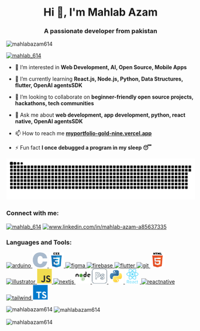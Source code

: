<h1 align="center">Hi 👋, I'm Mahlab Azam</h1>
<h3 align="center">A passionate developer from pakistan</h3>

<p align="left"> <img src="https://komarev.com/ghpvc/?username=mahlabazam614&label=Profile%20views&color=0e75b6&style=flat" alt="mahlabazam614" /> </p>

<p align="left"> <a href="https://twitter.com/mahlab_614" target="blank"><img src="https://img.shields.io/twitter/follow/mahlab_614?logo=twitter&style=for-the-badge" alt="mahlab_614" /></a> </p>

- 🔭 I’m interested in **Web Development, AI, Open Source, Mobile Apps**

- 🌱 I’m currently learning **React.js, Node.js, Python, Data Structures, flutter, OpenAI agentsSDK**

- 👯 I’m looking to collaborate on **beginner-friendly open source projects, hackathons, tech communities**

- 💬 Ask me about **web development, app development, python, react native, OpenAI agentsSDK**

- 📫 How to reach me **[myportfolio-gold-nine.vercel.app](https://myportfolio-gold-nine.vercel.app/)**

- ⚡ Fun fact **I once debugged a program in my sleep 😴**

![snake gif](https://github.com/mahlabazam614/mahlabazam614/blob/output/github-snake-dark.svg)

<h3 align="left">Connect with me:</h3>
<p align="left">
<a href="https://twitter.com/mahlab_614" target="blank"><img align="center" src="https://raw.githubusercontent.com/rahuldkjain/github-profile-readme-generator/master/src/images/icons/Social/twitter.svg" alt="mahlab_614" height="30" width="40" /></a>
<a href="https://linkedin.com/in/https://www.linkedin.com/in/mahlab-azam-a85637335/" target="blank"><img align="center" src="https://raw.githubusercontent.com/rahuldkjain/github-profile-readme-generator/master/src/images/icons/Social/linked-in-alt.svg" alt="www.linkedin.com/in/mahlab-azam-a85637335" height="30" width="40" /> </a>
</p>

<h3 align="left">Languages and Tools:</h3>
<p align="left"> <a href="https://www.arduino.cc/" target="_blank" rel="noreferrer"> <img src="https://cdn.worldvectorlogo.com/logos/arduino-1.svg" alt="arduino" width="40" height="40"/> </a> <a href="https://www.cprogramming.com/" target="_blank" rel="noreferrer"> <img src="https://raw.githubusercontent.com/devicons/devicon/master/icons/c/c-original.svg" alt="c" width="40" height="40"/> </a> <a href="https://www.w3schools.com/css/" target="_blank" rel="noreferrer"> <img src="https://raw.githubusercontent.com/devicons/devicon/master/icons/css3/css3-original-wordmark.svg" alt="css3" width="40" height="40"/> </a> <a href="https://www.figma.com/" target="_blank" rel="noreferrer"> <img src="https://www.vectorlogo.zone/logos/figma/figma-icon.svg" alt="figma" width="40" height="40"/> </a> <a href="https://firebase.google.com/" target="_blank" rel="noreferrer"> <img src="https://www.vectorlogo.zone/logos/firebase/firebase-icon.svg" alt="firebase" width="40" height="40"/> </a> <a href="https://flutter.dev" target="_blank" rel="noreferrer"> <img src="https://www.vectorlogo.zone/logos/flutterio/flutterio-icon.svg" alt="flutter" width="40" height="40"/> </a> <a href="https://git-scm.com/" target="_blank" rel="noreferrer"> <img src="https://www.vectorlogo.zone/logos/git-scm/git-scm-icon.svg" alt="git" width="40" height="40"/> </a> <a href="https://www.w3.org/html/" target="_blank" rel="noreferrer"> <img src="https://raw.githubusercontent.com/devicons/devicon/master/icons/html5/html5-original-wordmark.svg" alt="html5" width="40" height="40"/> </a> <a href="https://www.adobe.com/in/products/illustrator.html" target="_blank" rel="noreferrer"> <img src="https://www.vectorlogo.zone/logos/adobe_illustrator/adobe_illustrator-icon.svg" alt="illustrator" width="40" height="40"/> </a> <a href="https://developer.mozilla.org/en-US/docs/Web/JavaScript" target="_blank" rel="noreferrer"> <img src="https://raw.githubusercontent.com/devicons/devicon/master/icons/javascript/javascript-original.svg" alt="javascript" width="40" height="40"/> </a> <a href="https://nextjs.org/" target="_blank" rel="noreferrer"> <img src="https://cdn.worldvectorlogo.com/logos/nextjs-2.svg" alt="nextjs" width="40" height="40"/> </a> <a href="https://nodejs.org" target="_blank" rel="noreferrer"> <img src="https://raw.githubusercontent.com/devicons/devicon/master/icons/nodejs/nodejs-original-wordmark.svg" alt="nodejs" width="40" height="40"/> </a> <a href="https://www.photoshop.com/en" target="_blank" rel="noreferrer"> <img src="https://raw.githubusercontent.com/devicons/devicon/master/icons/photoshop/photoshop-line.svg" alt="photoshop" width="40" height="40"/> </a> <a href="https://www.python.org" target="_blank" rel="noreferrer"> <img src="https://raw.githubusercontent.com/devicons/devicon/master/icons/python/python-original.svg" alt="python" width="40" height="40"/> </a> <a href="https://reactjs.org/" target="_blank" rel="noreferrer"> <img src="https://raw.githubusercontent.com/devicons/devicon/master/icons/react/react-original-wordmark.svg" alt="react" width="40" height="40"/> </a> <a href="https://reactnative.dev/" target="_blank" rel="noreferrer"> <img src="https://reactnative.dev/img/header_logo.svg" alt="reactnative" width="40" height="40"/> </a> <a href="https://tailwindcss.com/" target="_blank" rel="noreferrer"> <img src="https://www.vectorlogo.zone/logos/tailwindcss/tailwindcss-icon.svg" alt="tailwind" width="40" height="40"/> </a> <a href="https://www.typescriptlang.org/" target="_blank" rel="noreferrer"> <img src="https://raw.githubusercontent.com/devicons/devicon/master/icons/typescript/typescript-original.svg" alt="typescript" width="40" height="40"/> </a> </p>

<p><img align="left" src="https://github-readme-stats.vercel.app/api/top-langs?username=mahlabazam614&show_icons=true&locale=en&layout=compact" alt="mahlabazam614" /></p>

<p>&nbsp;<img align="center" src="https://github-readme-stats.vercel.app/api?username=mahlabazam614&show_icons=true&locale=en" alt="mahlabazam614" /></p>

<p><img align="center" src="https://github-readme-streak-stats.herokuapp.com/?user=mahlabazam614&" alt="mahlabazam614" /></p>
